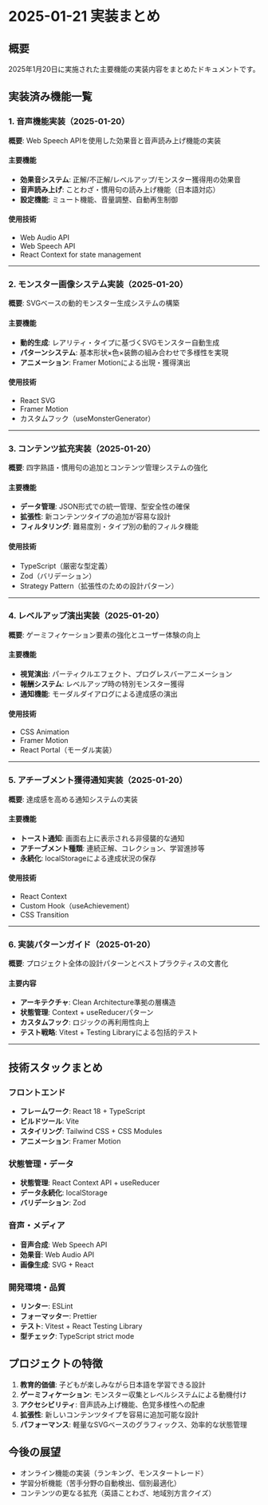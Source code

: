 # 2025-01-21 実装まとめ

## 概要
2025年1月20日に実施された主要機能の実装内容をまとめたドキュメントです。

## 実装済み機能一覧

### 1. 音声機能実装（2025-01-20）
**概要**: Web Speech APIを使用した効果音と音声読み上げ機能の実装

#### 主要機能
- **効果音システム**: 正解/不正解/レベルアップ/モンスター獲得用の効果音
- **音声読み上げ**: ことわざ・慣用句の読み上げ機能（日本語対応）
- **設定機能**: ミュート機能、音量調整、自動再生制御

#### 使用技術
- Web Audio API
- Web Speech API
- React Context for state management

---

### 2. モンスター画像システム実装（2025-01-20）
**概要**: SVGベースの動的モンスター生成システムの構築

#### 主要機能
- **動的生成**: レアリティ・タイプに基づくSVGモンスター自動生成
- **パターンシステム**: 基本形状×色×装飾の組み合わせで多様性を実現
- **アニメーション**: Framer Motionによる出現・獲得演出

#### 使用技術
- React SVG
- Framer Motion
- カスタムフック（useMonsterGenerator）

---

### 3. コンテンツ拡充実装（2025-01-20）
**概要**: 四字熟語・慣用句の追加とコンテンツ管理システムの強化

#### 主要機能
- **データ管理**: JSON形式での統一管理、型安全性の確保
- **拡張性**: 新コンテンツタイプの追加が容易な設計
- **フィルタリング**: 難易度別・タイプ別の動的フィルタ機能

#### 使用技術
- TypeScript（厳密な型定義）
- Zod（バリデーション）
- Strategy Pattern（拡張性のための設計パターン）

---

### 4. レベルアップ演出実装（2025-01-20）
**概要**: ゲーミフィケーション要素の強化とユーザー体験の向上

#### 主要機能
- **視覚演出**: パーティクルエフェクト、プログレスバーアニメーション
- **報酬システム**: レベルアップ時の特別モンスター獲得
- **通知機能**: モーダルダイアログによる達成感の演出

#### 使用技術
- CSS Animation
- Framer Motion
- React Portal（モーダル実装）

---

### 5. アチーブメント獲得通知実装（2025-01-20）
**概要**: 達成感を高める通知システムの実装

#### 主要機能
- **トースト通知**: 画面右上に表示される非侵襲的な通知
- **アチーブメント種類**: 連続正解、コレクション、学習進捗等
- **永続化**: localStorageによる達成状況の保存

#### 使用技術
- React Context
- Custom Hook（useAchievement）
- CSS Transition

---

### 6. 実装パターンガイド（2025-01-20）
**概要**: プロジェクト全体の設計パターンとベストプラクティスの文書化

#### 主要内容
- **アーキテクチャ**: Clean Architecture準拠の層構造
- **状態管理**: Context + useReducerパターン
- **カスタムフック**: ロジックの再利用性向上
- **テスト戦略**: Vitest + Testing Libraryによる包括的テスト

---

## 技術スタックまとめ

### フロントエンド
- **フレームワーク**: React 18 + TypeScript
- **ビルドツール**: Vite
- **スタイリング**: Tailwind CSS + CSS Modules
- **アニメーション**: Framer Motion

### 状態管理・データ
- **状態管理**: React Context API + useReducer
- **データ永続化**: localStorage
- **バリデーション**: Zod

### 音声・メディア
- **音声合成**: Web Speech API
- **効果音**: Web Audio API
- **画像生成**: SVG + React

### 開発環境・品質
- **リンター**: ESLint
- **フォーマッター**: Prettier
- **テスト**: Vitest + React Testing Library
- **型チェック**: TypeScript strict mode

## プロジェクトの特徴

1. **教育的価値**: 子どもが楽しみながら日本語を学習できる設計
2. **ゲーミフィケーション**: モンスター収集とレベルシステムによる動機付け
3. **アクセシビリティ**: 音声読み上げ機能、色覚多様性への配慮
4. **拡張性**: 新しいコンテンツタイプを容易に追加可能な設計
5. **パフォーマンス**: 軽量なSVGベースのグラフィックス、効率的な状態管理

## 今後の展望

- オンライン機能の実装（ランキング、モンスタートレード）
- 学習分析機能（苦手分野の自動検出、個別最適化）
- コンテンツの更なる拡充（英語ことわざ、地域別方言クイズ）